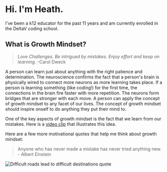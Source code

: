 # Hi. I'm Heath.
I've been a k12 educator for the past 11 years and am currently enrolled in the DeltaV coding school.

## What is Growth Mindset?
> *Love Challenges. Be intrigued by mistakes. Enjoy effort and keep on learning.* -Carol Dweck 

A person can learn just about anything with the right patience and determination. The neuroscience confirms the fact that a person's brain is physically wired to connect more neurons as more learning takes place. If a person is learning something (like coding!) for the first time, the connections in the brain fire faster with more repetition. The neurons form bridges that are stronger with each move.  A person can apply the concept of growth mindset to any facet of our lives. The concept of growth mindset should inspire onself to do anything they put their mind to.

One of the key aspects of growth mindset is the fact that we learn from our mistakes.  Here is a [video clip](https://www.youtube.com/watch?v=zLYECIjmnQs) that illustrates this idea.  

Here are a few more motivational quotes that help me think about growth mindset:

> Anyone who has never made a mistake has never tried anything new. - Albert Einstein

![Difficult roads lead to difficult destinations quote](https://source.unsplash.com/z1d-LP8sjuI)






